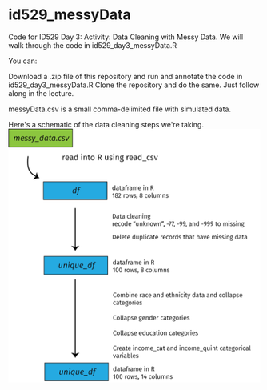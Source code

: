 # id529_messyData

Code for ID529 Day 3: Activity: Data Cleaning with Messy Data. We will walk through the code in id529_day3_messyData.R

You can:

Download a .zip file of this repository and run and annotate the code in id529_day3_messyData.R
Clone the repository and do the same.
Just follow along in the lecture.

messyData.csv is a small comma-delimited file with simulated data.

Here's a schematic of the data cleaning steps we're taking.
![cleaning messy data steps](data_cleaning_steps.png)
